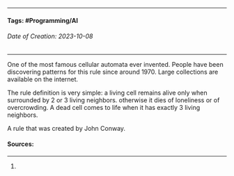 __________________________________________________________________________
#### **Tags:** #Programming/AI 
###### *Date of Creation: 2023-10-08*
__________________________________________________________________________

One of the most famous cellular automata ever invented. People have been discovering patterns for this rule since around 1970. Large collections are available on the internet.

The rule definition is very simple: a living cell remains alive only when surrounded by 2 or 3 living neighbors. otherwise it dies of loneliness or of overcrowding. A dead cell comes to life when it has exactly 3 living neighbors. 

A rule that was created by John Conway.
#### Sources:
__________________________________________________________________________
1. 